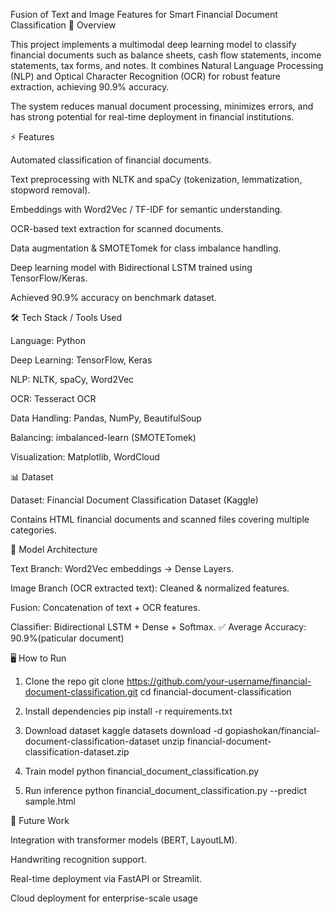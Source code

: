 Fusion of Text and Image Features for Smart Financial Document Classification
📌 Overview

This project implements a multimodal deep learning model to classify financial documents such as balance sheets, cash flow statements, income statements, tax forms, and notes.
It combines Natural Language Processing (NLP) and Optical Character Recognition (OCR) for robust feature extraction, achieving 90.9% accuracy.

The system reduces manual document processing, minimizes errors, and has strong potential for real-time deployment in financial institutions.

⚡ Features

Automated classification of financial documents.

Text preprocessing with NLTK and spaCy (tokenization, lemmatization, stopword removal).

Embeddings with Word2Vec / TF-IDF for semantic understanding.

OCR-based text extraction for scanned documents.

Data augmentation & SMOTETomek for class imbalance handling.

Deep learning model with Bidirectional LSTM trained using TensorFlow/Keras.

Achieved 90.9% accuracy on benchmark dataset.

🛠️ Tech Stack / Tools Used

Language: Python

Deep Learning: TensorFlow, Keras

NLP: NLTK, spaCy, Word2Vec

OCR: Tesseract OCR

Data Handling: Pandas, NumPy, BeautifulSoup

Balancing: imbalanced-learn (SMOTETomek)

Visualization: Matplotlib, WordCloud

📊 Dataset

Dataset: Financial Document Classification Dataset (Kaggle)

Contains HTML financial documents and scanned files covering multiple categories.

🚀 Model Architecture

Text Branch: Word2Vec embeddings → Dense Layers.

Image Branch (OCR extracted text): Cleaned & normalized features.

Fusion: Concatenation of text + OCR features.

Classifier: Bidirectional LSTM + Dense + Softmax.
✅ Average Accuracy: 90.9%(paticular document)

🖥️ How to Run
1. Clone the repo
git clone https://github.com/your-username/financial-document-classification.git
cd financial-document-classification

2. Install dependencies
pip install -r requirements.txt

3. Download dataset
kaggle datasets download -d gopiashokan/financial-document-classification-dataset
unzip financial-document-classification-dataset.zip

4. Train model
python financial_document_classification.py

5. Run inference
python financial_document_classification.py --predict sample.html

🔮 Future Work

Integration with transformer models (BERT, LayoutLM).

Handwriting recognition support.

Real-time deployment via FastAPI or Streamlit.

Cloud deployment for enterprise-scale usage
